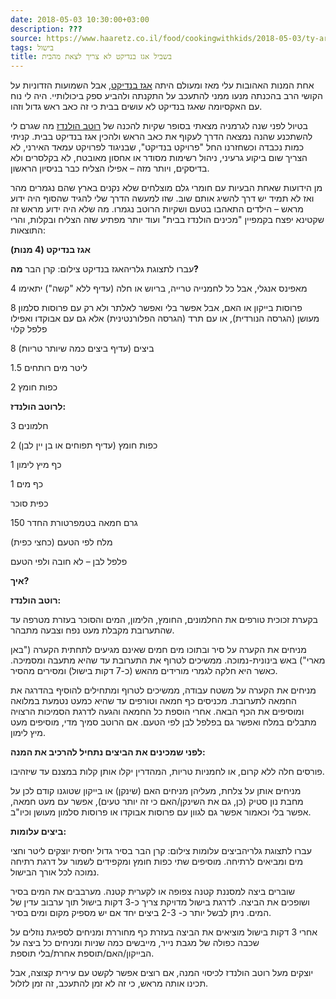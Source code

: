 ```yaml
---
date: 2018-05-03 10:30:00+03:00
description: ???
source: https://www.haaretz.co.il/food/cookingwithkids/2018-05-03/ty-article/0000017f-f89c-d2d5-a9ff-f89cd9970000
tags: בישול
title: בשביל אגז בנדיקט לא צריך לצאת מהבית
---
```


אחת המנות האהובות עלי מאז ומעולם היתה [אגז בנדיקט](/food/recipes/2016-07-26/ty-article-recipe/0000017f-f009-d487-abff-f3ff01600000), אבל השמועות הזדוניות על הקושי הרב בהכנתה מנעו ממני להתעכב על התקנתה ולהביע ספק ביכולותיי. היה לי נוח עם האקסיומה שאגז בנדיקט לא עושים בבית כי זה כאב ראש גדול וזהו. 

בטיול לפני שנה לגרמניה מצאתי בסופר שקיות להכנה של [רוטב הולנדז](/food/2015-11-11/ty-article/0000017f-f63c-d887-a7ff-fefcfa420000) מה שגרם לי להשתכנע שהנה נמצאה הדרך לעקוף את כאב הראש ולהכין אגז בנדיקט בבית. קניתי כמות נכבדה וכשחזרנו החל "פרויקט בנדיקט", שבניגוד לפרויקט עמאד האירני, לא הצריך שום ביקוע גרעיני, ניהול רשימות מסודר או אחסון מאובטח, לא בקלסרים ולא בדיסקים, ויותר מזה – אפילו הצליח כבר בניסיון הראשון. 

מן הידועות שאחת הבעיות עם חומרי גלם מוצלחים שלא נקנים בארץ שהם נגמרים מהר ואז לא תמיד יש דרך להשיג אותם שוב. שזו למעשה הדרך שלי להגיד שהסוף היה ידוע מראש – הילדים התאהבו בטעם ושקיות הרוטב נגמרו. מה שלא היה ידוע מראש זה שקטינא יפצח בקמפיין "מכינים הולנדז בבית" ועוד יותר מפתיע שזה הצליח ובקלות, והרי התוצאות: 

**אגז בנדיקט (4 מנות)** 

 עברו לתצוגת גלריהאגז בנדיקט צילום: קרן הבר **מה?** 

4 מאפינס אנגלי, אבל כל לחמנייה טרייה, בריוש או חלה (עדיף ללא "קשה") יתאימו 

8 פרוסות בייקון או האם, אבל אפשר בלי ואפשר לאלתר ולא רק עם פרוסות סלמון מעושן (הגרסה הנורדית), או עם תרד (הגרסה הפלורנטינית) אלא גם עם אבוקדו ואפילו פלפל קלוי 

8 ביצים (עדיף ביצים כמה שיותר טריות) 

1.5 ליטר מים רותחים 

2 כפות חומץ 

**לרוטב הולנדז:** 

3 חלמונים 

2 כפות חומץ (עדיף תפוחים או בן יין לבן) 

1 כף מיץ לימון 

1 כף מים 

כפית סוכר 

150 גרם חמאה בטמפרטורת החדר 

מלח לפי הטעם (כחצי כפית) 

פלפל לבן – לא חובה ולפי הטעם 

**איך?** 

**רוטב הולנדז:** 

בקערת זכוכית טורפים את החלמונים, החומץ, הלימון, המים והסוכר בעזרת מטרפה עד שהתערובת מקבלת מעט נפח וצבעה מתבהר. 

מניחים את הקערה על סיר ובתוכו מים חמים שאינם מגיעים לתחתית הקערה ("באן מארי") באש בינונית-נמוכה. ממשיכים לטרוף את התערובת עד שהיא מתעבה ומסמיכה. כאשר היא חלקה לגמרי מורידים מהאש (כ-7 דקות בישול) ומסירים מהסיר. 

מניחים את הקערה על משטח עבודה, ממשיכים לטרוף ומתחילים להוסיף בהדרגה את החמאה לתערובת. מכניסים כף חמאה וטורפים עד שהיא כמעט נטמעת במלואה ומוסיפים את הכף הבאה. אחרי הוספת כל החמאה והגעה לדרגת הסמיכות הרצויה מתבלים במלח ואפשר גם בפלפל לבן לפי הטעם. אם הרוטב סמיך מדי, מוסיפים מעט מיץ לימון. 

**לפני שמכינים את הביצים נתחיל להרכיב את המנה:** 

פורסים חלה ללא קרום, או לחמניות טריות, המהדרין יקלו אותן קלות במצנם עד שיזהיבו. 

מניחים אותן על צלחת, מעליהן מניחים האם (שינקן) או בייקון שטוגנו קודם לכן על מחבת נון סטיק (כן, גם את השינקן/האם כי זה יותר טעים), אפשר עם מעט חמאה, אפשר בלי וכאמור אפשר גם לגוון עם פרוסות אבוקדו או פרוסות סלמון מעושן וכיו"ב. 

**ביצים עלומות:** 

 עברו לתצוגת גלריהביצים עלומות צילום: קרן הבר בסיר גדול יחסית יוצקים ליטר וחצי מים ומביאים לרתיחה. מוסיפים שתי כפות חומץ ומקפידים לשמור על דרגת רתיחה נמוכה לכל אורך הבישול. 

שוברים ביצה למסננת קטנה צפופה או לקערית קטנה. מערבבים את המים בסיר ושופכים את הביצה. לדרגת בישול מדויקת צריך כ-3 דקות בישול תוך ערבוב עדין של המים. ניתן לבשל יותר כ- 2-3 ביצים יחד אם יש מספיק מקום ומים בסיר. 

אחרי 3 דקות בישול מוציאים את הביצה בעזרת כף מחוררת ומניחים לספיגת נוזלים על שכבה כפולה של מגבת נייר, מייבשים כמה שניות ומניחים כל ביצה על הבייקון/האם/תוספת אחרת/בלי תוספת. 

יוצקים מעל רוטב הולנדז לכיסוי המנה, אם רוצים אפשר לקשט עם עירית קצוצה, אבל תכינו אותה מראש, כי זה לא זמן להתעכב, זה זמן לזלול.